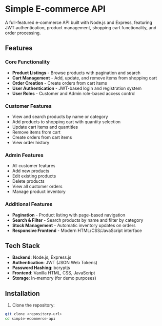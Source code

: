 # Simple E-commerce API

A full-featured e-commerce API built with Node.js and Express, featuring JWT authentication, product management, shopping cart functionality, and order processing.

## Features

### Core Functionality
- **Product Listings** - Browse products with pagination and search
- **Cart Management** - Add, update, and remove items from shopping cart
- **Order Creation** - Create orders from cart items
- **User Authentication** - JWT-based login and registration system
- **User Roles** - Customer and Admin role-based access control

### Customer Features
- View and search products by name or category
- Add products to shopping cart with quantity selection
- Update cart items and quantities
- Remove items from cart
- Create orders from cart items
- View order history

### Admin Features
- All customer features
- Add new products
- Edit existing products
- Delete products
- View all customer orders
- Manage product inventory

### Additional Features
- **Pagination** - Product listing with page-based navigation
- **Search & Filter** - Search products by name and filter by category
- **Stock Management** - Automatic inventory updates on orders
- **Responsive Frontend** - Modern HTML/CSS/JavaScript interface

## Tech Stack

- **Backend**: Node.js, Express.js
- **Authentication**: JWT (JSON Web Tokens)
- **Password Hashing**: bcryptjs
- **Frontend**: Vanilla HTML, CSS, JavaScript
- **Storage**: In-memory (for demo purposes)

## Installation

1. Clone the repository:
```bash
git clone <repository-url>
cd simple-ecommerce-api

